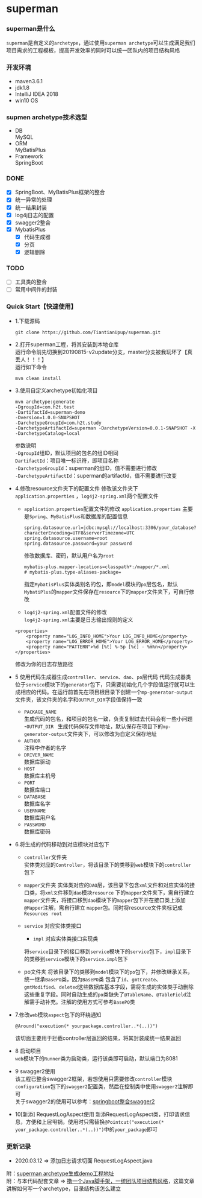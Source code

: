 # superman

### superman是什么
`superman`是自定义的`archetype`，通过使用`superman archetype`可以生成满足我们项目需求的工程模板，提高开发效率的同时可以统一团队内的项目结构风格

### 开发环境  
- maven3.6.1
- jdk1.8
- IntelliJ IDEA 2018
- win10 OS

### supmen archetype技术选型
- DB  
MySQL
- ORM  
MyBatisPlus
- Framework  
SpringBoot

### DONE
- [x] SpringBoot、MyBatisPlus框架的整合
- [x] 统一异常的处理
- [x] 统一结果封装
- [x] log4j日志的配置
- [x] swagger2整合
- [x] MybatisPlus
  - [x] 代码生成器 
  - [x] 分页
  - [x] 逻辑删除
  
### TODO
- [ ] 工具类的整合
- [ ] 常用中间件的封装

### Quick Start【快速使用】
- 1.下载源码
  ```
  git clone https://github.com/TiantianUpup/superman.git
  ```
- 2.打开superman工程，将其安装到本地仓库  
运行命令前先切换到20190815-v2update分支，master分支被我玩坏了【真丢人！！！】  
运行如下命令
  ```
  mvn clean install
  ```
- 3.使用自定义archetype初始化项目
  ```
  mvn archetype:generate 
  -DgroupId=com.h2t.test 
  -DartifactId=superman-demo 
  -Dversion=1.0.0-SNAPSHOT 
  -DarchetypeGroupId=com.h2t.study 
  -DarchetypeArtifactId=superman -DarchetypeVersion=0.0.1-SNAPSHOT -X -DarchetypeCatalog=local
  ```
  参数说明  
  `-DgroupId`组ID，默认项目的包名的组ID相同  
  `DartifactId`：项目唯一标识符，即项目名称  
  `-DarchetypeGroupId`：superman的组ID，值不需要进行修改  
  `-DarchetypeArtifactId`：superman的artifactId，值不需要进行改变

- 4.修改resource文件夹下的配置文件
修改该文件夹下`application.properties` ，`log4j2-spring.xml`两个配置文件
  - `application.properties`配置文件的修改
`application.properties` 主要是`Spring`、`MyBatisPlus`和数据库的配置信息
    ```
    spring.datasource.url=jdbc:mysql://localhost:3306/your_database?characterEncoding=UTF8&serverTimezone=UTC
    spring.datasource.username=root
    spring.datasource.password=your password
    ```
    修改数据库、密码，默认用户名为`root`
    ```
    mybatis-plus.mapper-locations=classpath*:/mapper/*.xml  
    # mybatis-plus.type-aliases-package=
    ```
    指定`MybatisPlus`实体类别名的包，即`model`模块的`po`层包名，默认`MybatiPlus`的`mapper`文件保存在`resource`下的`mapper`文件夹下，可自行修改

   - `log4j2-spring.xml`配置文件的修改  
   `log4j2-spring.xml`主要是日志输出规则的定义
    ```
    <properties>
        <property name="LOG_INFO_HOME">Your LOG_INFO_HOME</property>
        <property name="LOG_ERROR_HOME">Your LOG_ERROR_HOME</property>
        <property name="PATTERN">%d [%t] %-5p [%c] - %m%n</property>
    </properties>
    ```
    修改为你的日志存放路径
- 5 使用代码生成器生成`controller`、`service`、`dao`、`po`层代码
代码生成器类位于`service`模块下的`generator`包下，只需要初始化几个字段值运行就可以生成相应的代码。在运行前首先在项目根目录下创建一个`mp-generator-output`文件夹，该文件夹的名字和`OUTPUT_DIR`字段值保持一致
  - `PACKAGE_NAME`  
  生成代码的包名，和项目的包名一致，负责复制过去代码会有一些小问题
  -`OUTPUT_DIR `
  生成代码保存文件地址，默认保存在项目下的`mp-generator-output`文件夹下，可以修改为自定义保存地址
  - `AUTHOR`  
  注释中作者的名字
  - `DRIVER_NAME`  
  数据库驱动
  - `HOST`  
  数据库主机号
  - `PORT`  
  数据库端口
  - `DATABASE`  
  数据库名字
  - `USERNAME`  
  数据库用户名
  - `PASSWORD`  
  数据库密码
- 6.将生成的代码移动到对应模块对应包下
  - `controller`文件夹  
  实体类对应的`Controller`，将该目录下的类移到`web`模块下的`controller`包下
  - `mapper`文件夹
  实体类对应的`DAO`层，该目录下包含`xml`文件和对应实体的接口类，将`xml文`件移到`dao`模块`resource`  下的`mapper`文件夹下，需自行建立`mapper`文件夹，将接口移到`dao`模块下的`mapper`包下并在接口类上添加`@Mapper`注解，需自行建立  `mapper`包。同时将resource文件夹标记成`Resources root`
  - `service` 对应实体类接口
      - `impl` 对应实体类接口实现类
    
    将`service`目录下的接口移到`service`模块下的`service`包下，`impl`目录下的类移到`service`模块下的`service.impl`包下
  - po文件夹 
  将该目录下的类移到`model`模块下的`po`包下，并修改继承关系，统一继承`BasePO`类，因为`BasePO`类 包含了`id`、`gmtCreate`、`gmtModified`、`deleted`这些数据库基本字段，需将生成的实体类手动删除这些重复字段。同时自动生成的`po`类缺失了`@TableName`、`@TableField`注解需手动补充。注解的使用方式可参考`BasePO`类
- 7.修改`web`模块`aspect`包下的环绕通知
  ```
  @Around("execution(* yourpackage.controller..*(..))")
  ```
  该切面主要用于拦截controller层返回的结果，将其封装成统一结果返回
- 8 启动项目  
`web`模块下的`Runner`类为启动类，运行该类即可启动，默认端口为8081
- 9 swagger2使用  
该工程已整合swagger2框架，若想使用只需要修改`controller`模块`configuration`包下的`swagger2`配置类，然后在控制类中使用`swagger2`注解即可  
关于swagger2的使用可以参考：[springboot整合swagger2](https://github.com/TiantianUpup/springboot-demo/blob/master/springboot-swagger2/README.md)
- 10[新添] RequestLogAspect使用
新添RequestLogAspect类，打印请求信息，方便和上层甩锅，使用时只需替换`@Pointcut("execution(* your_package.controller..*(..))")`中的`your_package`即可


### 更新记录
- 2020.03.12 => 添加日志请求切面 RequestLogAspect.java


附：[superman archetype生成demo工程地址](https://github.com/TiantianUpup/superman-demo)<br>
附：与本代码配套文章 => [撸一个Java脚手架，一统团队项目结构风格](https://juejin.im/post/5d53c08ff265da03ed194974)，这篇文章讲解如何写一个archetype，目录结构该怎么建立
